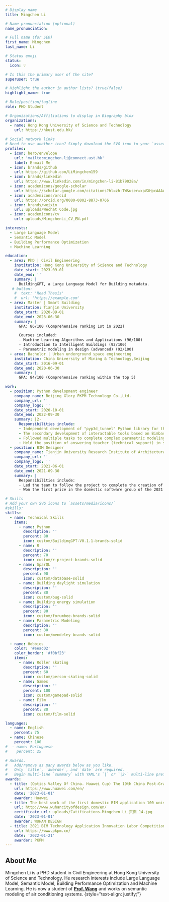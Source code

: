 ```yaml
---
# Display name
title: Mingchen Li

# Name pronunciation (optional)
name_pronunciation: 

# Full name (for SEO)
first_name: Mingchen
last_name: Li

# Status emoji
status:
  icon: 💡

# Is this the primary user of the site?
superuser: true

# Highlight the author in author lists? (true/false)
highlight_name: true

# Role/position/tagline
role: PHD Student

# Organizations/Affiliations to display in Biography blox
organizations:
  - name: Hong Kong University of Science and Technology
    url: https://hkust.edu.hk/
    
# Social network links
# Need to use another icon? Simply download the SVG icon to your `assets/media/icons/` folder.
profiles:
  - icon: hero/envelope
    url: 'mailto:mingchen.li@connect.ust.hk'
    label: E-mail Me
  - icon: brands/github
    url: https://github.com/LiMingchen159
  - icon: brands/linkedin
    url: https://www.linkedin.com/in/mingchen-li-81b79028a/
  - icon: academicons/google-scholar
    url: https://scholar.google.com/citations?hl=zh-TW&user=xpVXHpcAAAAJ
  - icon: academicons/orcid
    url: https://orcid.org/0000-0002-8873-0766
  - icon: brands/weixin
    url: uploads/Wechat Code.jpg
  - icon: academicons/cv
    url: uploads/MingchenLi_CV_EN.pdf

interests:
  - Large Language Model
  - Semantic Model
  - Building Performance Optimization
  - Machine Learning

education:
  - area: PhD | Civil Engineering
    institution: Hong Kong University of Science and Technology
    date_start: 2023-09-01
    date_end: ''
    summary: |
      BuildingGPT, a Large Language Model for Building metadata.
   # button:
    #  text: 'Read Thesis'
    #  url: 'https://example.com'
  - area: Master | Smart Building
    institution: Tianjin University
    date_start: 2020-09-01
    date_end: 2023-06-30
    summary: |
      GPA: 86/100 (Comprehensive ranking 1st in 2022)

      Courses included:
      - Machine Learning Algorithms and Applications (96/100)
      - Introduction to Intelligent Buildings (92/100)
      - Parametric modeling in design (advanced) (92/100)
  - area: Bachelor | Urban underground space engineering
    institution: China University of Mining & Technology,Beijing
    date_start: 2016-09-01
    date_end: 2020-06-30
    summary: |
      GPA: 84/100 (Comprehensive ranking within the top 5)

work:
  - position: Python development engineer
    company_name: Beijing Glory PKPM Technology Co.,Ltd.
    company_url: ''
    company_logo: ''
    date_start: 2020-10-01
    date_end: 2022-09-30
    summary: |2-
      Responsibilities include:
      - Independent development of "pyp3d_tunnel" Python library for the project;
      - The secondary development of interactable tools based on Bimbase and PYP3D libraries;
      - Followed multiple tasks to complete complex parametric modeling work;
      - Held the position of answering teacher (technical support) in several competitions;
  - position: BIM Designer
    company_name: Tianjin University Research Institute of Architectural Design and Urban Planning Co.,Ltd.
    company_url: ''
    company_logo: ''
    date_start: 2021-06-01
    date_end: 2021-09-30
    summary: |
      Responsibilities include:
      - Led the team to follow the project to complete the creation of architecture, structure, and comprehensive pipeline model in the BIM model;
      - Won the first prize in the domestic software group of the 2021 BIM Technology Application Innovation Labor Competition based on the project.

# Skills
# Add your own SVG icons to `assets/media/icons/`
#skills:
skills:
  - name: Technical Skills
    items:
      - name: Python
        description: ''
        percent: 80
        icon: custom/BuildingGPT-V0.1.1-brands-solid
      - name: R
        description: ''
        percent: 70
        icon: custom/r-project-brands-solid
      - name: SparQL
        description: ''
        percent: 90
        icon: custom/database-solid
      - name: Building daylight simulation
        description: ''
        percent: 80
        icon: custom/bug-solid
      - name: Building energy simulation
        description: ''
        percent: 80
        icon: custom/forumbee-brands-solid
      - name: Parametric Modeling
        description: ''
        percent: 80
        icon: custom/mendeley-brands-solid

  - name: Hobbies
    color: '#eeac02'
    color_border: '#f0bf23'
    items:
      - name: Roller skating
        description: ''
        percent: 60
        icon: custom/person-skating-solid
      - name: Games
        description: ''
        percent: 100
        icon: custom/gamepad-solid
      - name: Film
        description: ''
        percent: 80
        icon: custom/film-solid

languages:
  - name: English
    percent: 75
  - name: Chinese
    percent: 100
#  - name: Portuguese
#    percent: 25

# Awards.
#   Add/remove as many awards below as you like.
#   Only `title`, `awarder`, and `date` are required.
#   Begin multi-line `summary` with YAML's `|` or `|2-` multi-line prefix and indent 2 spaces below.
awards:
  - title: (Optics Valley Of China. Huawei Cup) The 19th China Post-Graduate Mathematical Contest in Modeling
    url: https://www.huawei.com/en/
    date: '2023-01-01'
    awarder: Huawei
  - title: The best work of the first domestic BIM application 100 universities invitations (Leader)
    url: http://www.wuhancityofdesign.com/en/
    certificate_url: uploads/Catifications-Mingchen Li_页面_14.jpg
    date: '2023-01-01'
    awarder: WUHAN DESIGN
  - title: 2021 BIM Technology Application Innovation Labor Competition Domestic Software Group (Leader)
    url: https://www.pkpm.cn/
    date: '2022-01-21'
    awarder: PKPM
---
```


## About Me

Mingchen Li is a PHD student in Civil Engineering at Hong Kong University of Science and Technology. He research interests include Large Language Model, Semantic Model, Building Performance Optimization and Machine Learning. He is now a student of **[Prof. Wang](https://walterzwang.github.io/)** and works on semantic modeling of air conditioning systems.
{style="text-align: justify;"}
